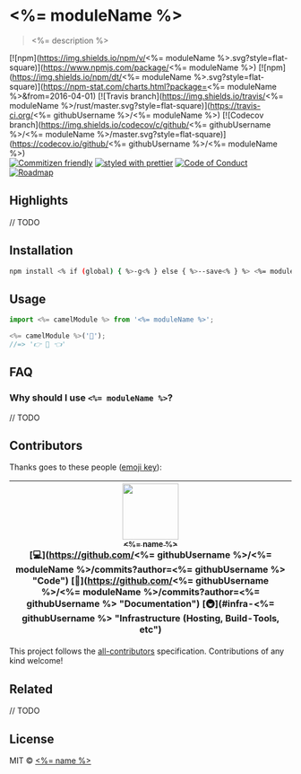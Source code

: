 # <%= moduleName %>

> <%= description %>

[![npm](https://img.shields.io/npm/v/<%= moduleName %>.svg?style=flat-square)](https://www.npmjs.com/package/<%= moduleName %>)
[![npm](https://img.shields.io/npm/dt/<%= moduleName %>.svg?style=flat-square)](https://npm-stat.com/charts.html?package=<%= moduleName %>&from=2016-04-01)
[![Travis branch](https://img.shields.io/travis/<%= moduleName %>/rust/master.svg?style=flat-square)](https://travis-ci.org/<%= githubUsername %>/<%= moduleName %>)
[![Codecov branch](https://img.shields.io/codecov/c/github/<%= githubUsername %>/<%= moduleName %>/master.svg?style=flat-square)](https://codecov.io/github/<%= githubUsername %>/<%= moduleName %>)
<br />
[![Commitizen friendly](https://img.shields.io/badge/commitizen-friendly-brightgreen.svg?style=flat-square)](http://commitizen.github.io/cz-cli/)
[![styled with prettier](https://img.shields.io/badge/styled_with-prettier-ff69b4.svg?style=flat-square)](https://github.com/prettier/prettier)
[![Code of Conduct](https://img.shields.io/badge/code%20of-conduct-ff69b4.svg?style=flat-square)](./other/code_of_conduct.md)
[![Roadmap](https://img.shields.io/badge/%F0%9F%93%94-roadmap-CD9523.svg?style=flat-square)](./other/roadmap.md)

## Highlights
// TODO

## Installation

```sh 
npm install <% if (global) { %>-g<% } else { %>--save<% } %> <%= moduleName %>
```

## Usage

```js
import <%= camelModule %> from '<%= moduleName %>';

<%= camelModule %>('🐰');
//=> '👉 🐰 👈'
```

## FAQ

### Why should I use `<%= moduleName %>`?

// TODO

## Contributors

Thanks goes to these people ([emoji key](https://github.com/kentcdodds/all-contributors#emoji-key)):

<!-- ALL-CONTRIBUTORS-LIST:START - Do not remove or modify this section -->
| [<img src="https://avatars2.githubusercontent.com/u/22868432?v=3" width="100px;"/><br /><sub><%= name %></sub>](<%= website %>)<br />[💻](https://github.com/<%= githubUsername %>/<%= moduleName %>/commits?author=<%= githubUsername %> "Code") [📖](https://github.com/<%= githubUsername %>/<%= moduleName %>/commits?author=<%= githubUsername %> "Documentation") [🚇](#infra-<%= githubUsername %> "Infrastructure (Hosting, Build-Tools, etc") |
| :---: |
<!-- ALL-CONTRIBUTORS-LIST:END -->

This project follows the [all-contributors](https://github.com/kentcdodds/all-contributors) specification. Contributions of any kind welcome!

## Related

// TODO

## License

MIT &copy; [<%= name %>](<%= website %>)
